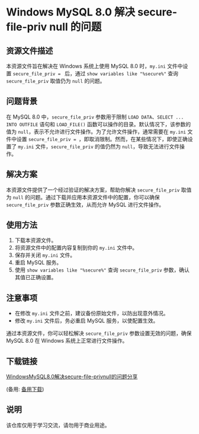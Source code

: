 # Windows MySQL 8.0 解决 secure-file-priv null 的问题

## 资源文件描述

本资源文件旨在解决在 Windows 系统上使用 MySQL 8.0 时，`my.ini` 文件中设置 `secure_file_priv = ` 后，通过 `show variables like "%secure%"` 查询 `secure_file_priv` 取值仍为 `null` 的问题。

## 问题背景

在 MySQL 8.0 中，`secure_file_priv` 参数用于限制 `LOAD DATA`、`SELECT ... INTO OUTFILE` 语句和 `LOAD_FILE()` 函数可以操作的目录。默认情况下，该参数的值为 `null`，表示不允许进行文件操作。为了允许文件操作，通常需要在 `my.ini` 文件中设置 `secure_file_priv = `，即取消限制。然而，在某些情况下，即使正确设置了 `my.ini` 文件，`secure_file_priv` 的值仍然为 `null`，导致无法进行文件操作。

## 解决方案

本资源文件提供了一个经过验证的解决方案，帮助你解决 `secure_file_priv` 取值为 `null` 的问题。通过下载并应用本资源文件中的配置，你可以确保 `secure_file_priv` 参数正确生效，从而允许 MySQL 进行文件操作。

## 使用方法

1. 下载本资源文件。
2. 将资源文件中的配置内容复制到你的 `my.ini` 文件中。
3. 保存并关闭 `my.ini` 文件。
4. 重启 MySQL 服务。
5. 使用 `show variables like "%secure%"` 查询 `secure_file_priv` 参数，确认其值已正确设置。

## 注意事项

- 在修改 `my.ini` 文件之前，建议备份原始文件，以防出现意外情况。
- 修改 `my.ini` 文件后，务必重启 MySQL 服务，以使配置生效。

通过本资源文件，你可以轻松解决 `secure_file_priv` 参数设置无效的问题，确保 MySQL 8.0 在 Windows 系统上正常进行文件操作。

## 下载链接
[WindowsMySQL8.0解决secure-file-privnull的问题分享](https://pan.quark.cn/s/ed08d20ec875) 

(备用: [备用下载](https://pan.baidu.com/s/1pWRuZ1POxik53dOgRMY3Ng?pwd=1234))

## 说明

该仓库仅用于学习交流，请勿用于商业用途。
